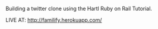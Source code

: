 Building a twitter clone using the Hartl Ruby on Rail Tutorial.

LIVE AT: http://familify.herokuapp.com/
